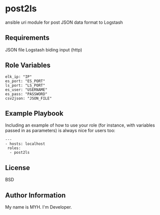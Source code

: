 post2ls
=========

ansible uri module for post JSON data format to Logstash

Requirements
------------

JSON file
Logstash biding input (http)

Role Variables
--------------
    elk_ip: "IP"
    es_port: "ES_PORT"
    ls_port: "LS_PORT"
    es_user: "USERNAME"
    es_pass: "PASSWORD"
    csv2json: "JSON_FILE"


Example Playbook
----------------

Including an example of how to use your role (for instance, with variables passed in as parameters) is always nice for users too:

    ---
    - hosts: localhost
     roles:
      - post2ls

License
-------

BSD

Author Information
------------------

My name is MYH. I'm Developer.
